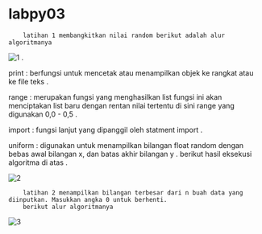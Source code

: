 # labpy03
        latihan 1 membangkitkan nilai random berikut adalah alur algoritmanya 
![1](https://user-images.githubusercontent.com/46886500/53248397-33bf5300-36e8-11e9-956f-4968bc9ccf25.PNG)
.

print   : berfungsi untuk mencetak atau menampilkan objek ke rangkat atau ke file teks 
.

range   : merupakan fungsi yang menghasilkan list fungsi ini akan menciptakan list baru dengan rentan nilai tertentu di sini range yang digunakan 0,0 - 0,5 
.

import  : fungsi lanjut yang dipanggil oleh statment import 
.

uniform : digunakan untuk menampilkan bilangan float random dengan bebas awal bilangan x, dan batas akhir bilangan y 
.
berikut hasil eksekusi algoritma di atas 
  .
  
![2](https://user-images.githubusercontent.com/46886500/53248852-4b4b0b80-36e9-11e9-9acf-7ef688956bed.PNG)



        latihan 2 menampilkan bilangan terbesar dari n buah data yang diinputkan. Masukkan angka 0 untuk berhenti.
        berikut alur algoritmanya 
        
![3](https://user-images.githubusercontent.com/46886500/53249197-22774600-36ea-11e9-94f1-25d6be810ebd.PNG)

